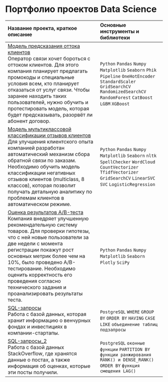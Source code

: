 # Портфолио проектов Data Science


| Название проекта, краткое описание | Основные инструменты и библиотеки |
| :-------------------- |:---------------------------|
| [Модель предсказания оттока клиентов](https://github.com/Enygin/Portfolio_DS/tree/main/Модель%20предсказания%20оттока%20клиентов/ "Открыть директорию проекта") <br> Оператор связи хочет бороться с оттоком клиентов. Для этого компания планирует предлагать промокоды и специальные условия всем, кто планирует отказаться от услуг связи. Чтобы заранее находить таких пользователей, нужно обучить и протестировать модель, которая будет предсказывать, разорвёт ли абонент договор.   | `Python` `Pandas` `Numpy` `Matplotlib` `Seaborn` `Phik` `Pipeline` `OneHotEncoder` `StandardScaler` `GridSearchCV` `RandomizedSearchCV` `RandomForest` `CatBoost` `LGBM` `XGBoost` |
| [Модель мультиклассовой классификации отзывов клиентов](https://github.com/Enygin/Portfolio_DS/tree/main/Модель%20мультиклассовой%20классификации%20отзывов%20клиентов/ "Открыть директорию проекта") <br>  Для улучшения клиентского опыта компанией разработан автоматический механизм сбора обратной связи по заказам. Необходимо обучить модель классификации негативных отзывов клиентов (multiclass, 8 классов), которая позволит получать детальную аналитику по проблемам клиентов в автоматическом режиме. | `Python` `Pandas` `Numpy` `Matplotlib` `Seaborn` `nltk` `SpellChecker` `WordCloud` `CountVectorizer` `TfidfVectorizer` `GridSearchCV` `LinearSVC` `SVC` `LogisticRegression` | 
| [Оценка результатов A/B-теста](https://github.com/Enygin/Portfolio_DS/tree/main/Оценка%20результатов%20АВ-теста) <br> Компания внедряет улучшенную рекомендательную систему товаров. Для проверки гипотезы, что с ней новые пользователи за две недели с момента регистрации покажут рост основных метрик более чем на 10%, было проведено А/В-тестирование. Необходимо оценить корректность его проведения согласно технического задания и проанализировать результаты теста.  |  `Python` `Pandas` `Numpy` `Matplotlib` `Seaborn` `Plotly` `SciPy` |
| [SQL-запросы](https://github.com/Enygin/Portfolio_DS/tree/main/SQL-запросы) <br>  Работа с базой данных, которая хранит информацию о венчурных фондах и инвестициях в компании-стартапы. |  `PostgreSQL` `WHERE` `GROUP BY` `ORDER BY` `HAVING` `CASE` `LIKE` `объединение таблиц` `подзапросы` |
| [SQL-запросы_2](https://github.com/Enygin/Portfolio_DS/tree/main/SQL-запросы_2) <br>  Работа с базой данных StackOverflow, где хранятся данные о постах, а также информация об оценках, которые эти посты получили. |  `PostgreSQL` `оконные функции` `PARTITION BY` `функции ранжирования RANK() и DENSE_RANK()` `ORDER BY` `функция смещения LAG()`|

